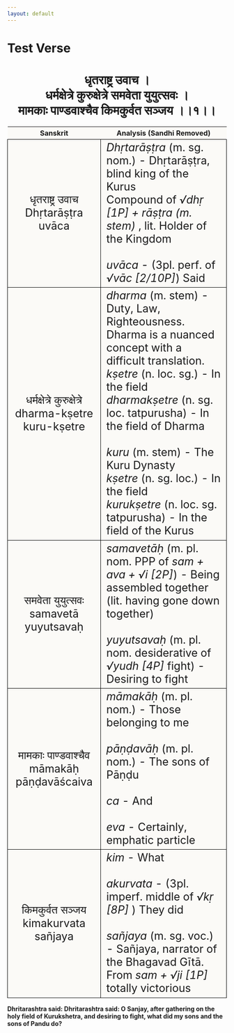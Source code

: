 ```yaml
---
layout: default
---
```

<!---
Text can be **bold**, _italic_, or ~~strikethrough~~.

[Link to another page](./another-page.html)

There should be whitespace between paragraphs.

There should be whitespace between paragraphs. We recommend including a README, or a file with information about your project.
--->

# Test Verse

<style>
table {
  border: 0px;
}
th {
  background: #FBFAF7;
}
td {
  font-size: 25px;
  background: #FBFAF7;
  border: 1px solid black;
}
</style>

<h1 style="text-align:center">
धृतराष्ट्र उवाच । <br>
धर्मक्षेत्रे कुरुक्षेत्रे समवेता युयुत्सवः । <br>
मामकाः पाण्डवाश्चैव किमकुर्वत सञ्जय ।।१।।
</h1>

| Sanskrit | Analysis (Sandhi Removed) |
|:-:|-|
| धृतराष्ट्र उवाच<br>Dhṛtarāṣṭra uvāca | <em>Dhṛtarāṣṭra</em> (m. sg. nom.) - Dhṛtarāṣṭra, blind king of the Kurus<br>Compound of <em> √dhṛ [1P] + rāṣṭra (m. stem) </em>, lit. Holder of the Kingdom<br><br><em>uvāca</em> - (3pl. perf. of <em>√vāc [2/10P]</em>) Said |
|     धर्मक्षेत्रे कुरुक्षेत्रे <br>dharma-kṣetre kuru-kṣetre    | <em>dharma</em> (m. stem) - Duty, Law, Righteousness. <br>Dharma is a nuanced concept with a difficult translation.<br><em>kṣetre</em> (n. loc. sg.) - In the field<br><em>dharmakṣetre</em> (n. sg. loc. tatpurusha) - In the field of Dharma<br><br><em>kuru</em> (m. stem) - The Kuru Dynasty<br><em>kṣetre</em> (n. sg. loc.) - In the field<br><em>kurukṣetre</em> (n. loc. sg. tatpurusha) - In the field of the Kurus |
| समवेता युयुत्सवः<br>samavetā yuyutsavaḥ | <em>samavetāḥ</em> (m. pl. nom. PPP of <em>sam + ava + √i [2P]</em>) - Being assembled together (lit. having gone down together)<br><br><em>yuyutsavaḥ</em> (m. pl. nom. desiderative of<br><em>√yudh [4P]</em> fight) - Desiring to fight |
| मामकाः पाण्डवाश्चैव<br>māmakāḥ pāṇḍavāścaiva | <em>māmakāḥ</em> (m. pl. nom.) - Those belonging to me<br><br><em>pāṇḍavāḥ</em> (m. pl. nom.) - The sons of Pāṇḍu<br><br><em>ca</em> - And<br><br><em>eva</em> - Certainly, emphatic particle |
| किमकुर्वत सञ्जय<br>kimakurvata sañjaya | <em>kim</em> - What<br><br><em>akurvata</em> - (3pl. imperf. middle of <em>√kṛ [8P] </em>) They did <br><br><em>sañjaya</em> (m. sg. voc.) - Sañjaya, narrator of the Bhagavad Gītā.<br>From <em> sam + √ji [1P] </em> totally victorious |

<b>
Dhritarashtra said:
Dhritarashtra said: O Sanjay, after gathering on the holy field of Kurukshetra,
and desiring to fight, what did my sons and the sons of Pandu do?
</b>
